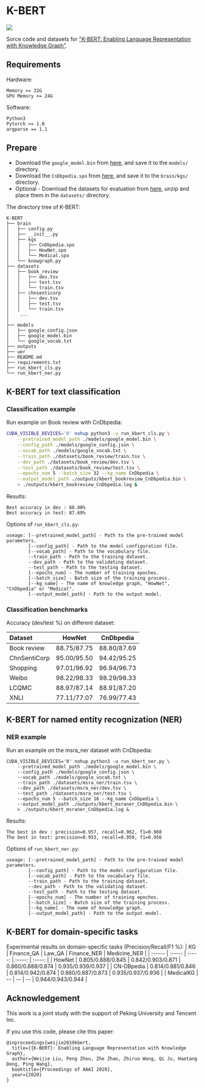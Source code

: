 # K-BERT
![](https://img.shields.io/badge/license-MIT-000000.svg)

Sorce code and datasets for ["K-BERT: Enabling Language Representation with Knowledge Graph"](https://arxiv.org/abs/1909.07606v1).


## Requirements

Hardware:
```
Memory >= 32G
GPU Memory >= 24G
```

Software:
```
Python3
Pytorch >= 1.0
argparse == 1.1
```


## Prepare

* Download the ``google_model.bin`` from [here](https://share.weiyun.com/5GuzfVX), and save it to the ``models/`` directory.
* Download the ``CnDbpedia.spo`` from [here](https://share.weiyun.com/5BvtHyO), and save it to the ``brain/kgs/`` directory.
* Optional - Download the datasets for evaluation from [here](https://share.weiyun.com/5Id9PVZ), unzip and place them in the ``datasets/`` directory.

The directory tree of K-BERT:
```
K-BERT
├── brain
│   ├── config.py
│   ├── __init__.py
│   ├── kgs
│   │   ├── CnDbpedia.spo
│   │   ├── HowNet.spo
│   │   └── Medical.spo
│   └── knowgraph.py
├── datasets
│   ├── book_review
│   │   ├── dev.tsv
│   │   ├── test.tsv
│   │   └── train.tsv
│   ├── chnsenticorp
│   │   ├── dev.tsv
│   │   ├── test.tsv
│   │   └── train.tsv
│    ...
│
├── models
│   ├── google_config.json
│   ├── google_model.bin
│   └── google_vocab.txt
├── outputs
├── uer
├── README.md
├── requirements.txt
├── run_kbert_cls.py
└── run_kbert_ner.py
```


## K-BERT for text classification

### Classification example

Run example on Book review with CnDbpedia:
```sh
CUDA_VISIBLE_DEVICES='0' nohup python3 -u run_kbert_cls.py \
    --pretrained_model_path ./models/google_model.bin \
    --config_path ./models/google_config.json \
    --vocab_path ./models/google_vocab.txt \
    --train_path ./datasets/book_review/train.tsv \
    --dev_path ./datasets/book_review/dev.tsv \
    --test_path ./datasets/book_review/test.tsv \
    --epochs_num 5 --batch_size 32 --kg_name CnDbpedia \
    --output_model_path ./outputs/kbert_bookreview_CnDbpedia.bin \
    > ./outputs/kbert_bookreview_CnDbpedia.log &
```

Results:
```
Best accuracy in dev : 88.80%
Best accuracy in test: 87.69%
```

Options of ``run_kbert_cls.py``:
```
useage: [--pretrained_model_path] - Path to the pre-trained model parameters.
        [--config_path] - Path to the model configuration file.
        [--vocab_path] - Path to the vocabulary file.
        --train_path - Path to the training dataset.
        --dev_path - Path to the validating dataset.
        --test_path - Path to the testing dataset.
        [--epochs_num] - The number of training epoches.
        [--batch_size] - Batch size of the training process.
        [--kg_name] - The name of knowledge graph, "HowNet", "CnDbpedia" or "Medical".
        [--output_model_path] - Path to the output model.
```

### Classification benchmarks

Accuracy (dev/test %) on different dataset:

| Dataset       | HowNet       | CnDbpedia     |
| :-----        | :----:       | :----:        |
| Book review   | 88.75/87.75  | 88.80/87.69   |
| ChnSentiCorp  | 95.00/95.50  | 94.42/95.25   |
| Shopping      | 97.01/96.92  | 96.94/96.73   |
| Weibo         | 98.22/98.33  | 98.29/98.33   |
| LCQMC         | 88.97/87.14  | 88.91/87.20   |
| XNLI          | 77.11/77.07  | 76.99/77.43   |


## K-BERT for named entity recognization (NER)

### NER example

Run an example on the msra_ner dataset with CnDbpedia:

```
CUDA_VISIBLE_DEVICES='0' nohup python3 -u run_kbert_ner.py \
    --pretrained_model_path ./models/google_model.bin \
    --config_path ./models/google_config.json \
    --vocab_path ./models/google_vocab.txt \
    --train_path ./datasets/msra_ner/train.tsv \
    --dev_path ./datasets/msra_ner/dev.tsv \
    --test_path ./datasets/msra_ner/test.tsv \
    --epochs_num 5 --batch_size 16 --kg_name CnDbpedia \
    --output_model_path ./outputs/kbert_msraner_CnDbpedia.bin \
    > ./outputs/kbert_msraner_CnDbpedia.log &
```

Results:
```
The best in dev : precision=0.957, recall=0.962, f1=0.960
The best in test: precision=0.953, recall=0.959, f1=0.956
```

Options of ``run_kbert_ner.py``:
```
useage: [--pretrained_model_path] - Path to the pre-trained model parameters.
        [--config_path] - Path to the model configuration file.
        [--vocab_path] - Path to the vocabulary file.
        --train_path - Path to the training dataset.
        --dev_path - Path to the validating dataset.
        --test_path - Path to the testing dataset.
        [--epochs_num] - The number of training epoches.
        [--batch_size] - Batch size of the training process.
        [--kg_name] - The name of knowledge graph.
        [--output_model_path] - Path to the output model.
```


## K-BERT for domain-specific tasks

Experimental results on domain-specific tasks (Precision/Recall/F1 %):
| KG            | Finance_QA         | Law_QA              | Finance_NER        | Medicine_NER        |
| :-----        | :----:             | :----:              | :----:             | :----:              |
| HowNet        |  0.805/0.888/0.845 | 0.842/0.903/0.871   | 0.860/0.888/0.874  | 0.935/0.939/0.937   |
| CN-DBpedia    |  0.814/0.881/0.846 | 0.814/0.942/0.874   | 0.860/0.887/0.873  | 0.935/0.937/0.936   |
| MedicalKG     | --                 | --                  | --                 | 0.944/0.943/0.944   |


## Acknowledgement

This work is a joint study with the support of Peking University and Tencent Inc.

If you use this code, please cite this paper:
```
@inproceedings{weijie2019kbert,
  title={{K-BERT}: Enabling Language Representation with Knowledge Graph},
  author={Weijie Liu, Peng Zhou, Zhe Zhao, Zhiruo Wang, Qi Ju, Haotang Deng, Ping Wang},
  booktitle={Proceedings of AAAI 2020},
  year={2020}
}
```


